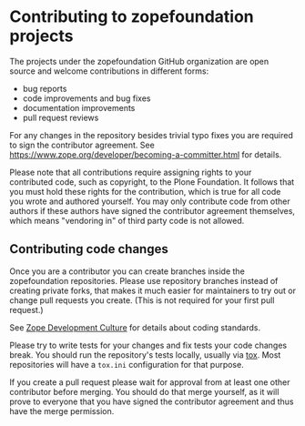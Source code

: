 # Contributing to zopefoundation projects

The projects under the zopefoundation GitHub organization are open source and
welcome contributions in different forms:

* bug reports
* code improvements and bug fixes
* documentation improvements
* pull request reviews

For any changes in the repository besides trivial typo fixes you are required
to sign the contributor agreement. See
https://www.zope.org/developer/becoming-a-committer.html for details.

Please note that all contributions require assigning rights to your contributed
code, such as copyright, to the Plone Foundation. It follows that you must hold
these rights for the contribution, which is true for all code you wrote and
authored yourself. You may only contribute code from other authors if these
authors have signed the contributor agreement themselves, which means
"vendoring in" of third party code is not allowed.

## Contributing code changes

Once you are a contributor you can create branches inside the zopefoundation
repositories. Please use repository branches instead of creating private forks,
that makes it much easier for maintainers to try out or change pull requests
you create. (This is not required for your first pull request.)

See [Zope Development Culture](https://www.zope.org/developer/development-culture.html)
for details about coding standards.

Please try to write tests for your changes and fix tests your code changes break.
You should run the repository's tests locally, usually via
[tox](https://pypi.org/project/tox/). Most repositories will have a `tox.ini`
configuration for that purpose.

If you create a pull request please wait for approval from at least one other
contributor before merging. You should do that merge yourself, as it will
prove to everyone that you have signed the contributor agreement and thus have
the merge permission.
